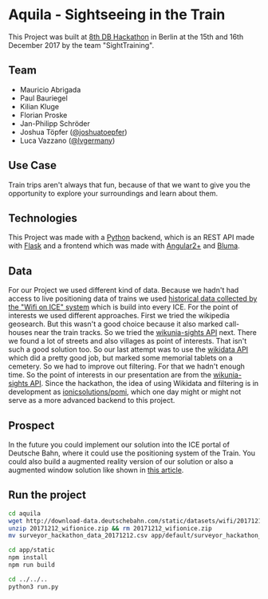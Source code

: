 # Aquila - Sightseeing in the Train

This Project was built at [8th DB Hackathon](https://dbmindbox.com/en/db-opendata-hackathons/hackathons/hackathon-8-db-open-data/) in Berlin at the 15th and 16th December 2017 by the team "SightTraining".

## Team
- Mauricio Abrigada
- Paul Bauriegel
- Kilian Kluge
- Florian Proske
- Jan-Philipp Schröder
- Joshua Töpfer ([\@joshuatoepfer](https://twitter.com/joshuatoepfer))
- Luca Vazzano ([\@lvgermany](https://twitter.com/lvgermany))

## Use Case
Train trips aren't always that fun, because of that we want to give you the opportunity to explore your surroundings and learn about them.

## Technologies
This Project was made with a [Python](https://www.python.org/) backend, which is an REST API made with [Flask](http://flask.pocoo.org/) and a frontend which was made with [Angular2+](https://angular.io/) and [Bluma](https://bulma.io/).

## Data
For our Project we used different kind of data. Because we hadn't had access to live positioning data of trains we used [historical data collected by the "Wifi on ICE" system](http://data.deutschebahn.com/dataset/wifi-on-ice) which is build into every ICE.
For the point of interests we used different approaches. First we tried the wikipedia geosearch. But this wasn't a good choice because it also marked call-houses near the train tracks. So we tried the [wikunia-sights API](http://api.wikunia.de/sights/index.php) next. There we found a lot of streets and also villages as point of interests. That isn't such a good solution too. So our last attempt was to use the [wikidata API](https://www.wikidata.org/wiki/Wikidata:Main_Page) which did a pretty good job, but marked some memorial tablets on a cemetery. So we had to improve out filtering. For that we hadn't enough time. So the point of interests in our presentation are from the [wikunia-sights API](http://api.wikunia.de/sights/index.php). Since the hackathon, the idea of using Wikidata and filtering is in development as [ionicsolutions/pomi](https://github.com/ionicsolutions/pomi), which one day might or might not serve as a more advanced backend to this project.

## Prospect
In the future you could implement our solution into the ICE portal of Deutsche Bahn, where it could use the positioning system of the Train. You could also build a augmented reality version of our solution or also a augmented window solution like shown in [this article](https://www.golem.de/news/innovation-train-deutsche-bahn-kooperiert-mit-hyperloop-1607-122408.html).

## Run the project
```bash
cd aquila
wget http://download-data.deutschebahn.com/static/datasets/wifi/20171212_wifionice.zip
unzip 20171212_wifionice.zip && rm 20171212_wifionice.zip
mv surveyor_hackathon_data_20171212.csv app/default/surveyor_hackathon_data_20171212.csv

cd app/static
npm install
npm run build

cd ../../..
python3 run.py
```